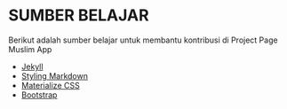 # SUMBER BELAJAR

Berikut adalah sumber belajar untuk membantu kontribusi di Project Page Muslim App

* [Jekyll](http://jekyllrb.com/) 
* [Styling Markdown](https://digitaldrummerj.me/styling-jekyll-markdown/)
* [Materialize CSS](http://materializecss.com/)
* [Bootstrap](https://getbootstrap.com)